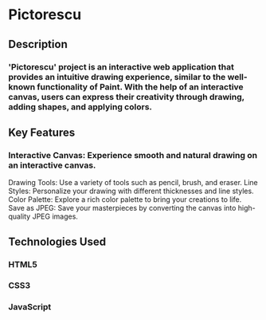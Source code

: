 # Pictorescu
## Description
### 'Pictorescu' project is an interactive web application that provides an intuitive drawing experience, similar to the well-known functionality of Paint. With the help of an interactive canvas, users can express their creativity through drawing, adding shapes, and applying colors.

## Key Features
### Interactive Canvas: Experience smooth and natural drawing on an interactive canvas.
Drawing Tools: Use a variety of tools such as pencil, brush, and eraser.
Line Styles: Personalize your drawing with different thicknesses and line styles.
Color Palette: Explore a rich color palette to bring your creations to life.
Save as JPEG: Save your masterpieces by converting the canvas into high-quality JPEG images.

## Technologies Used
### HTML5
### CSS3
### JavaScript
